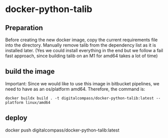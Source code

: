 # docker-python-talib

## Preparation
Before creating the new docker image, copy the current requirements file into the directory.
Manually remove talib from the dependency list as it is installed later.
(Yes we could install everything in the end but we follow a fail fast approach, since building talib on 
an M1 for amd64 takes a lot of time)

## build the image

Important: Since we would like to use this image in bitbucket pipelines, we need to have as an os/platform amd64.
Therefore, the command is:
```
docker buildx build . -t digitalcompass/docker-python-talib:latest --platform linux/amd64
```

## deploy
docker push digitalcompass/docker-python-talib:latest
